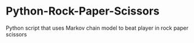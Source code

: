 # Python-Rock-Paper-Scissors
Python script that uses Markov chain model to beat player in rock paper scissors 

